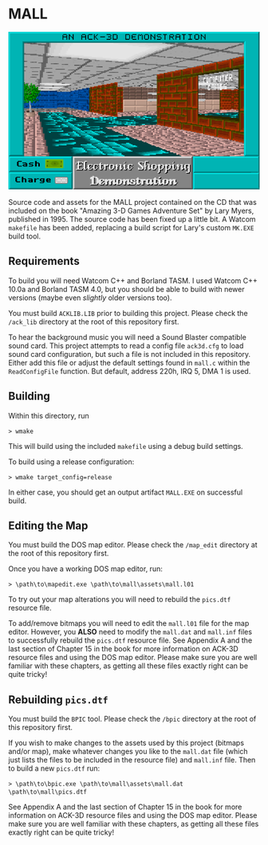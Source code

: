 # MALL

![MALL](https://github.com/gered/ack3d/raw/master/scrnshot/mall.gif "MALL")

Source code and assets for the MALL project contained on the CD that was included on the book
"Amazing 3-D Games Adventure Set" by Lary Myers, published in 1995. The source code has been
fixed up a little bit. A Watcom `makefile` has been added, replacing a build script for Lary's 
custom `MK.EXE` build tool.

## Requirements

To build you will need Watcom C++ and Borland TASM. I used Watcom C++ 10.0a and Borland TASM 4.0,
but you should be able to build with newer versions (maybe even _slightly_ older versions too).

You must build `ACKLIB.LIB` prior to building this project. Please check the `/ack_lib` directory
at the root of this repository first.

To hear the background music you will need a Sound Blaster compatible sound card. This project 
attempts to read a config file `ack3d.cfg` to load sound card configuration, but such a file is 
not included in this repository. Either add this file or adjust the default settings found in 
`mall.c` within the `ReadConfigFile` function. But default, address 220h, IRQ 5, DMA 1 is used.

## Building

Within this directory, run

```
> wmake
```

This will build using the included `makefile` using a debug build settings.

To build using a release configuration:

```
> wmake target_config=release
```

In either case, you should get an output artifact `MALL.EXE` on successful build.

## Editing the Map

You must build the DOS map editor. Please check the `/map_edit` directory at the root of this 
repository first.

Once you have a working DOS map editor, run:

```
> \path\to\mapedit.exe \path\to\mall\assets\mall.l01
```

To try out your map alterations you will need to rebuild the `pics.dtf` resource file.

To add/remove bitmaps you will need to edit the `mall.l01` file for the map editor. However,
you **ALSO** need to modify the `mall.dat` and `mall.inf` files to successfully rebuild the
`pics.dtf` resource file. See Appendix A and the last section of Chapter 15 in the book for more
information on ACK-3D resource files and using the DOS map editor. Please make sure you are well
familiar with these chapters, as getting all these files exactly right can be quite tricky!

## Rebuilding `pics.dtf`

You must build the `BPIC` tool. Please check the `/bpic` directory at the root of this repository
first.

If you wish to make changes to the assets used by this project (bitmaps and/or map), make whatever
changes you like to the `mall.dat` file (which just lists the files to be included in the 
resource file) and `mall.inf` file. Then to build a new `pics.dtf` run:

```
> \path\to\bpic.exe \path\to\mall\assets\mall.dat \path\to\mall\pics.dtf
```

See Appendix A and the last section of Chapter 15 in the book for more information on ACK-3D 
resource files and using the DOS map editor. Please make sure you are well familiar with these 
chapters, as getting all these files exactly right can be quite tricky!
